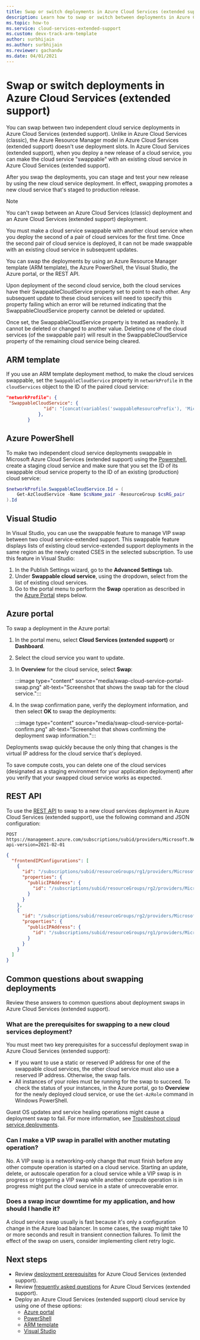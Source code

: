 ```yaml
---
title: Swap or switch deployments in Azure Cloud Services (extended support)
description: Learn how to swap or switch between deployments in Azure Cloud Services (extended support).
ms.topic: how-to
ms.service: cloud-services-extended-support
ms.custom: devx-track-arm-template
author: surbhijain
ms.author: surbhijain
ms.reviewer: gachandw
ms.date: 04/01/2021
---
```


# Swap or switch deployments in Azure Cloud Services (extended support)

You can swap between two independent cloud service deployments in Azure Cloud Services (extended support). Unlike in Azure Cloud Services (classic), the Azure Resource Manager model in Azure Cloud Services (extended support) doesn't use deployment slots. In Azure Cloud Services (extended support), when you deploy a new release of a cloud service, you can make the cloud service "swappable" with an existing cloud service in Azure Cloud Services (extended support).

After you swap the deployments, you can stage and test your new release by using the new cloud service deployment. In effect, swapping promotes a new cloud service that's staged to production release.

> [!NOTE]
> You can't swap between an Azure Cloud Services (classic) deployment and an Azure Cloud Services (extended support) deployment.

You must make a cloud service swappable with another cloud service when you deploy the second of a pair of cloud services for the first time. Once the second pair of cloud service is deployed, it can not be made swappable with an existing cloud service in subsequent updates.

You can swap the deployments by using an Azure Resource Manager template (ARM template), the Azure PowerShell, the Visual Studio, the Azure portal, or the REST API.

Upon deployment of the second cloud service, both the cloud services have their SwappableCloudService property set to point to each other. Any subsequent update to these cloud services will need to specify this property failing which an error will be returned indicating that the SwappableCloudService property cannot be deleted or updated.

Once set, the SwappableCloudService property is treated as readonly. It cannot be deleted or changed to another value. Deleting one of the cloud services (of the swappable pair) will result in the SwappableCloudService  property of the remaining cloud service being cleared.

## ARM template

If you use an ARM template deployment method, to make the cloud services swappable, set the `SwappableCloudService` property in `networkProfile` in the `cloudServices` object to the ID of the paired cloud service:

```json
"networkProfile": {
 "SwappableCloudService": {
              "id": "[concat(variables('swappableResourcePrefix'), 'Microsoft.Compute/cloudServices/', parameters('cloudServicesToBeSwappedWith'))]"
            },
        }
```

## Azure PowerShell

To make two independent cloud service deployments swappable in Microsoft Azure Cloud Services (extended support) using the [Powershell](https://learn.microsoft.com/en-us/troubleshoot/azure/cloud-services/manage-vip-swap-powershell), create a staging cloud service and make sure that you set the ID of its swappable cloud service property to the ID of an existing (production) cloud service:

```powershell
$networkProfile.SwappableCloudService.Id = (
    Get-AzCloudService -Name $csName_pair -ResourceGroup $csRG_pair
).Id
```

## Visual Studio

In Visual Studio, you can use the swappable feature to manage VIP swap between two cloud service-extended support. This swappable feature displays lists of existing cloud service-extended support deployments in the same region as the newly created CSES in the selected subscription. To use this feature in Visual Studio:

1. In the Publish Settings wizard, go to the **Advanced Settings** tab.
2. Under **Swappable cloud service**, using the dropdown, select from the list of existing cloud services.
3. Go to the portal menu to perform the **Swap** operation as described in the [Azure Portal](https://learn.microsoft.com/en-us/azure/cloud-services-extended-support/swap-cloud-service#azure-portal) steps below.
   
## Azure portal

To swap a deployment in the Azure portal:

1. In the portal menu, select **Cloud Services (extended support)** or **Dashboard**.
1. Select the cloud service you want to update.
1. In **Overview** for the cloud service, select **Swap**:

   :::image type="content" source="media/swap-cloud-service-portal-swap.png" alt-text="Screenshot that shows the swap tab for the cloud service.":::

1. In the swap confirmation pane, verify the deployment information, and then select **OK** to swap the deployments:

   :::image type="content" source="media/swap-cloud-service-portal-confirm.png" alt-text="Screenshot that shows confirming the deployment swap information.":::

Deployments swap quickly because the only thing that changes is the virtual IP address for the cloud service that's deployed.

To save compute costs, you can delete one of the cloud services (designated as a staging environment for your application deployment) after you verify that your swapped cloud service works as expected.

## REST API

To use the [REST API](/rest/api/load-balancer/load-balancers/swap-public-ip-addresses) to swap to a new cloud services deployment in Azure Cloud Services (extended support), use the following command and JSON configuration:

```http
POST https://management.azure.com/subscriptions/subid/providers/Microsoft.Network/locations/westus/setLoadBalancerFrontendPublicIpAddresses?api-version=2021-02-01
```

```json
{
  "frontendIPConfigurations": [
    {
      "id": "/subscriptions/subid/resourceGroups/rg1/providers/Microsoft.Network/loadBalancers/lb1/frontendIPConfigurations/lbfe1",
      "properties": {
        "publicIPAddress": {
          "id": "/subscriptions/subid/resourceGroups/rg2/providers/Microsoft.Network/publicIPAddresses/pip2"
        }
      }
    },
    {
      "id": "/subscriptions/subid/resourceGroups/rg2/providers/Microsoft.Network/loadBalancers/lb2/frontendIPConfigurations/lbfe2",
      "properties": {
        "publicIPAddress": {
          "id": "/subscriptions/subid/resourceGroups/rg1/providers/Microsoft.Network/publicIPAddresses/pip1"
        }
      }
    }
  ]
}
```

## Common questions about swapping deployments

Review these answers to common questions about deployment swaps in Azure Cloud Services (extended support).

### What are the prerequisites for swapping to a new cloud services deployment?

You must meet two key prerequisites for a successful deployment swap in Azure Cloud Services (extended support):

* If you want to use a static or reserved IP address for one of the swappable cloud services, the other cloud service must also use a reserved IP address. Otherwise, the swap fails.
* All instances of your roles must be running for the swap to succeed. To check the status of your instances, in the Azure portal, go to **Overview** for the newly deployed cloud service, or use the `Get-AzRole` command in Windows PowerShell.

Guest OS updates and service healing operations might cause a deployment swap to fail. For more information, see [Troubleshoot cloud service deployments](../cloud-services/cloud-services-troubleshoot-deployment-problems.md).

### Can I make a VIP swap in parallel with another mutating operation?

No. A VIP swap is a networking-only change that must finish before any other compute operation is started on a cloud service. Starting an update, delete, or autoscale operation for a cloud service while a VIP swap is in progress or triggering a VIP swap while another compute operation is in progress might put the cloud service in a state of unrecoverable error.

### Does a swap incur downtime for my application, and how should I handle it?

A cloud service swap usually is fast because it's only a configuration change in the Azure load balancer. In some cases, the swap might take 10 or more seconds and result in transient connection failures. To limit the effect of the swap on users, consider implementing client retry logic.

## Next steps 

* Review [deployment prerequisites](deploy-prerequisite.md) for Azure Cloud Services (extended support).
* Review [frequently asked questions](faq.yml) for Azure Cloud Services (extended support).
* Deploy an Azure Cloud Services (extended support) cloud service by using one of these options:
  * [Azure portal](deploy-portal.md)
  * [PowerShell](deploy-powershell.md)
  * [ARM template](deploy-template.md)
  * [Visual Studio](deploy-visual-studio.md)
